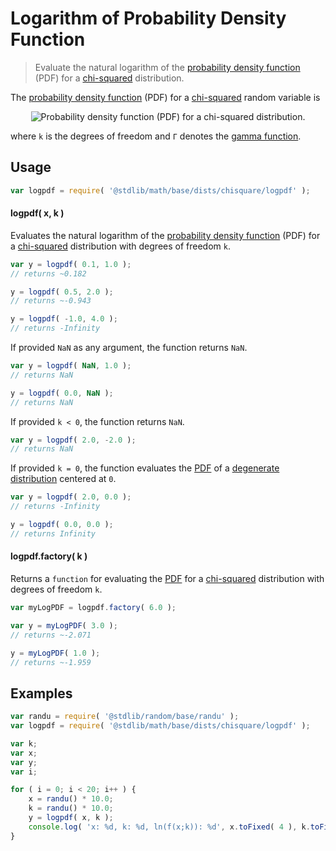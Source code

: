 # Logarithm of Probability Density Function

> Evaluate the natural logarithm of the [probability density function][pdf] (PDF) for a [chi-squared][chisquare-distribution] distribution.

<section class="intro">

The [probability density function][pdf] (PDF) for a [chi-squared][chisquare-distribution] random variable is

<!-- <equation class="equation" label="eq:chisquare_pdf" align="center" raw="{\frac{1}{2^{\frac {k}{2}}\Gamma\left({\frac{k}{2}}\right)}}\;x^{{\frac {k}{2}}-1}e^{-{\frac {x}{2}}}" alt="Probability density function (PDF) for a chi-squared distribution."> -->

<div class="equation" align="center" data-raw-text="{\frac{1}{2^{\frac {k}{2}}\Gamma\left({\frac{k}{2}}\right)}}\;x^{{\frac {k}{2}}-1}e^{-{\frac {x}{2}}}" data-equation="eq:chisquare_pdf">
    <img src="https://cdn.rawgit.com/stdlib-js/stdlib/6c7e930588674097b03b3201c5d368532bba6c67/lib/node_modules/@stdlib/math/base/dists/chisquare/pdf/docs/img/equation_chisquare_pdf.svg" alt="Probability density function (PDF) for a chi-squared distribution.">
    <br>
</div>

<!-- </equation> -->

where `k` is the degrees of freedom and `Γ` denotes the [gamma function][gamma-function].

</section>

<!-- /.intro -->

<section class="usage">

## Usage

```javascript
var logpdf = require( '@stdlib/math/base/dists/chisquare/logpdf' );
```

#### logpdf( x, k )

Evaluates the natural logarithm of the [probability density function][pdf] (PDF) for a [chi-squared][chisquare-distribution] distribution with degrees of freedom `k`.

```javascript
var y = logpdf( 0.1, 1.0 );
// returns ~0.182

y = logpdf( 0.5, 2.0 );
// returns ~-0.943

y = logpdf( -1.0, 4.0 );
// returns -Infinity
```

If provided `NaN` as any argument, the function returns `NaN`.

```javascript
var y = logpdf( NaN, 1.0 );
// returns NaN

y = logpdf( 0.0, NaN );
// returns NaN
```

If provided `k < 0`, the function returns `NaN`.

```javascript
var y = logpdf( 2.0, -2.0 );
// returns NaN
```

If provided `k = 0`, the function evaluates the [PDF][pdf] of a [degenerate distribution][degenerate-distribution] centered at `0`.

```javascript
var y = logpdf( 2.0, 0.0 );
// returns -Infinity

y = logpdf( 0.0, 0.0 );
// returns Infinity
```

#### logpdf.factory( k )

Returns a `function` for evaluating the [PDF][pdf] for a [chi-squared][chisquare-distribution] distribution with degrees of freedom `k`.

```javascript
var myLogPDF = logpdf.factory( 6.0 );

var y = myLogPDF( 3.0 );
// returns ~-2.071

y = myLogPDF( 1.0 );
// returns ~-1.959
```

</section>

<!-- /.usage -->

<section class="examples">

## Examples

```javascript
var randu = require( '@stdlib/random/base/randu' );
var logpdf = require( '@stdlib/math/base/dists/chisquare/logpdf' );

var k;
var x;
var y;
var i;

for ( i = 0; i < 20; i++ ) {
    x = randu() * 10.0;
    k = randu() * 10.0;
    y = logpdf( x, k );
    console.log( 'x: %d, k: %d, ln(f(x;k)): %d', x.toFixed( 4 ), k.toFixed( 4 ), y.toFixed( 4 ) );
}
```

</section>

<!-- /.examples -->

<section class="links">

[chisquare-distribution]: https://en.wikipedia.org/wiki/Chi-squared_distribution

[degenerate-distribution]: https://en.wikipedia.org/wiki/Degenerate_distribution

[gamma-function]: https://en.wikipedia.org/wiki/Gamma_function

[pdf]: https://en.wikipedia.org/wiki/Probability_density_function

</section>

<!-- /.links -->
